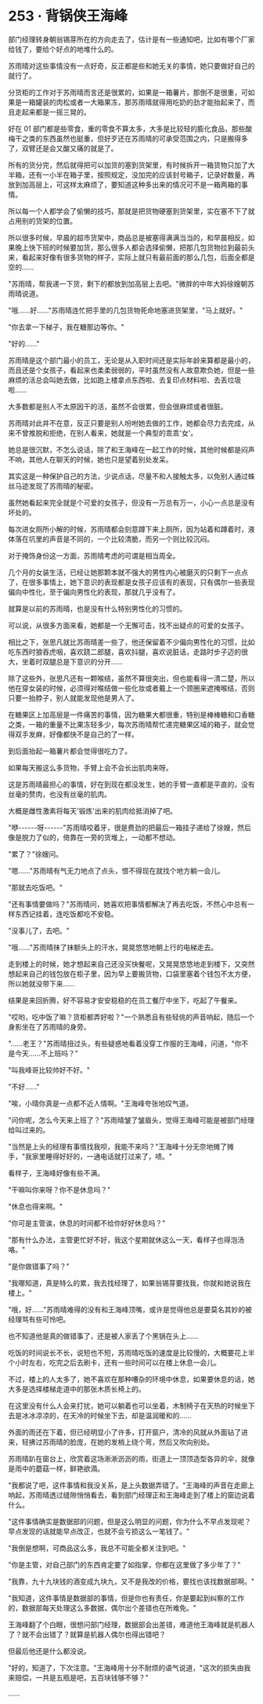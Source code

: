 <link rel="stylesheet" href="../../styles/text.css" />
<h1>253 · 背锅侠王海峰</h1>

部门经理转身朝翁锡芽所在的方向走去了，估计是有一些通知吧，比如有哪个厂家给钱了，要给个好点的地堆什么的。

苏雨晴对这些事情没有一点好奇，反正都是些和她无关的事情，她只要做好自己的就行了。

分货柜的工作对于苏雨晴而言还是很累的，如果是一箱薯片，那倒不是很重，可如果是一箱罐装的肉松或者一大箱果冻，那苏雨晴就得用吃奶的劲才能抬起来了，而且走起来都是一摇三晃的。

好在 01 部门都是些零食，重的零食不算太多，大多是比较轻的膨化食品，那些酸梅干之类的东西虽然也挺重，但好歹还在苏雨晴的可承受范围之内，只是搬得多了，双臂还是会又酸又痛的就是了。

所有的货分完，然后就得把可以加货的塞到货架里，有时候拆开一箱货物只加了大半箱，还有一小半在箱子里，按照规定，没加完的应该封号箱子，记录好数量，再放到加高层上，可这样太麻烦了，要知道这种多出来的情况可不是一箱两箱的事情。

所以每一个人都学会了偷懒的技巧，那就是把货物硬塞到货架里，实在塞不下了就占用别的货架的位置。

所以很多时候，早晨的超市货架中，商品总是被塞得满满当当的，和早晨相反，如果晚上快下班的时候要加货，那么很多人都会选择偷懒，把那几包货物拉到最前头来，看起来好像有很多货物的样子，实际上就只有最前面的那么几包，后面全都是空的......

"苏雨晴，帮我递一下货，剩下的都放到加高层上去吧。"微胖的中年大妈徐嫂朝苏雨晴说道。

"哦......好......"苏雨晴连忙把手里的几包货物死命地塞进货架里，"马上就好。"

"你去拿一下梯子，我在糖那边等你。"

"好的......"

苏雨晴是这个部门最小的员工，无论是从入职时间还是实际年龄来算都是最小的，而且还是个女孩子，看起来也柔柔弱弱的，平时虽然没有人故意欺负她，但是一些麻烦的活总会叫她去做，比如跑上楼拿点东西啦、去复印点材料啦、去丢垃圾啦......

大多数都是别人不太原因干的活，虽然不会很累，但会很麻烦或者很脏。

苏雨晴对此并不在意，反正只要是别人吩咐她去做的工作，她都会尽力去完成，从来不曾推脱和拒绝，在别人看来，她就是一个典型的乖乖'女'。

她总是很沉默，不怎么说话，除了和王海峰在一起工作的时候，其他时候都是闷声不响，其他人在聊天的时候，她也只是望着别处发呆。

其实这是一种保护自己的方法，少说点话，尽量不和人接触太多，以免别人通过蛛丝马迹发现了苏雨晴的秘密。

虽然她看起来完全就是个可爱的女孩子，但没有一万总有万一，小心一点总是没有坏处的。

每次进女厕所小解的时候，苏雨晴都会刻意蹲下来上厕所，因为站着和蹲着时，液体落在坑里的声音是不同的，一个比较清脆，而另一个则比较沉闷。

对于掩饰身份这一方面，苏雨晴考虑的可谓是相当周全。

几个月的女装生活，已经让她那颗本就不强大的男性内心被磨灭的只剩下一点点了，在很多事情上，她下意识的表现都是女孩子应该有的表现，只有偶尔一些表现偏向中性化，至于偏向男性化的表现，那就几乎没有了。

就算是以前的苏雨晴，也是没有什么特别男性化的习惯的。

可以说，从很多方面来看，她都是一个无懈可击，找不出疑点的可爱的女孩子。

相比之下，张思凡就比苏雨晴差一些了，他还保留着不少偏向男性化的习惯，比如吃东西时狼吞虎咽，喜欢跷二郎腿，喜欢抖腿，喜欢说脏话，走路时步子迈的很大，坐着时双腿总是下意识的分开......

除了这些外，张思凡还有一颗喉结，虽然不算很突出，但也能看得一清二楚，所以他在穿女装的时候，必须得对喉结做一些化妆或者戴上一个颈圈来遮掩喉结，否则只要一抬脖子，别人就能发现他是男人了。

在糖果区上加高层是一件痛苦的事情，因为糖果大都很重，特别是棒棒糖和口香糖之类，一箱的重量不比果冻轻多少，每次苏雨晴帮忙递完糖果区域的箱子，就会觉得双手发麻，好像都快不是自己的了一样。

到后面抬起一箱薯片都会觉得很吃力了。

如果每天搬这么多货物，手臂上会不会长出肌肉来呀。

这是苏雨晴最担心的事情，好在到现在都没发生，她的手臂一直都是平直的，没有丝毫的赘肉，也没有丝毫的肌肉。

大概是雌性激素将每天'锻炼'出来的肌肉给抵消掉了吧。

"咿------呀------"苏雨晴咬着牙，很是费劲的把最后一箱挂子递给了徐嫂，然后像是脱力了似的，倚靠在一旁的货堆上，一动都不想动。

"累了？"徐嫂问。

"嗯......"苏雨晴有气无力地点了点头，恨不得现在就找个地方躺一会儿。

"那就去吃饭吧。"

"还有事情要做吗？"苏雨晴问，她喜欢把事情都解决了再去吃饭，不然心中总有一样东西记挂着，连吃饭都吃不安稳。

"没事儿了，去吧。"

"哦......"苏雨晴抹了抹额头上的汗水，晃晃悠悠地朝上行的电梯走去。

走到楼上的时候，她才想起来自己还没买快餐呢，又晃晃悠悠地走到楼下，又突然想起来自己的钱包放在柜子里，因为早上要搬货物，口袋里塞着个钱包不太方便，所以她就没带下来......

结果是来回折腾，好不容易才安安稳稳的在员工餐厅中坐下，吃起了午餐来。

"哎哟，吃中饭了嘛？货柜都弄好啦？"一个熟悉且有些轻佻的声音响起，随后一个身影坐在了苏雨晴的身旁。

"......老王？"苏雨晴扭过头，有些疑惑地看着没穿工作服的王海峰，问道，"你不是今天......不上班吗？"

"叫我峰哥比较帅好不好。"

"不好......"

"唉，小晴你真是一点都不近人情啊。"王海峰夸张地叹气道。

"问你呢，怎么今天来上班了？"苏雨晴皱了皱眉头，觉得王海峰可能是被部门经理给叫过来的。

"当然是上头的经理有事情找我呗，我能不来吗？"王海峰十分无奈地摊了摊手，"我家里睡得好好的，一通电话就打过来了，啧。"

看样子，王海峰好像有些不满。

"干嘛叫你来呀？你不是休息吗？"

"休息也得来啊。"

"你可是主管诶，休息的时间都不给你好好休息吗？"

"那有什么办法，主管更忙好不好，我这个星期就休这么一天，看样子也得泡汤咯。"

"是你做错事了吗？"

"我哪知道，真是特么的累，我去找经理了，如果翁锡芽要找我，你就和她说我在楼上。"

"哦，好......"苏雨晴难得的没有和王海峰顶嘴，或许是觉得他总是要莫名其妙的被经理骂有些可怜吧。

也不知道他是真的做错事了，还是被人家丢了个黑锅在头上......

吃饭的时间说长不长，说短也不短，苏雨晴吃饭的速度是比较慢的，大概要花上半个小时左右，吃完之后去刷卡，还有一些时间可以在楼上休息一会儿。

不过，楼上的人太多了，她不喜欢在那种嘈杂的环境中休息，如果要休息的话，她大多是选择楼梯走道中的那张木质长椅上的。

在这里没有什么人会来打扰，她可以躺着也可以坐着，木制椅子在天热的时候坐下去是冰冰凉凉的，在天冷的时候坐下去，却是温润暖和的......

外面的雨还在下着，但已经明显小了许多，打开窗户，清冷的风就从外面钻了进来，轻拂过苏雨晴的脸庞，在她的发梢上绕个弯，然后又吹向别处。

苏雨晴趴在窗台上，欣赏着这场淅淅沥沥的雨，街道上一顶顶造型各异的伞，就像是雨中的蘑菇一样，鲜艳欲滴。

"我都说了吧，这件事情和我没关系，是上头数据弄错了。"王海峰的声音在走廊上响起，苏雨晴透过缝隙悄悄看去，看到部门经理正和王海峰走到了楼上的窗边说着什么。

"这件事情确实是数据部的问题，但是这么明显的问题，你为什么不早点发现呢？早点发现的话就能早点改正，也就不会亏损这么一笔钱了。"

"我倒是想啊，可商品这么多，我总不可能全都关注到吧。"

"你是主管，对自己部门的东西肯定要了如指掌，你都在这里做了多少年了？"

"我靠，九十九块钱的酒变成九块九，又不是我改的价格，要找也该找数据部啊。"

"我知道，这件事情是数据部的事情，但是你也有责任，你是要起到纠察的工作的，数据部每天处理这么多数据，偶尔出个差错也在所难免。"

王海峰翻了个白眼，很想问部门经理，数据部会出差错，难道他王海峰就是机器人了？就不会出错了？就算是机器人偶尔也得出错吧？

但最后他还是什么都没说。

"好的，知道了，下次注意。"王海峰用十分不耐烦的语气说道，"这次的损失由我来赔偿，一共是五瓶是吧，五百块钱够不够？"

......
